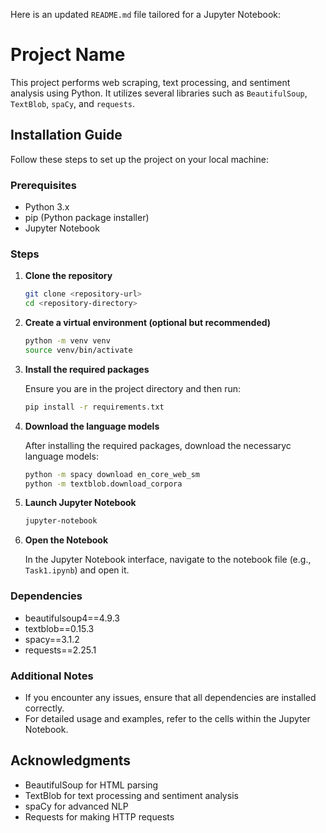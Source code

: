 Here is an updated `README.md` file tailored for a Jupyter Notebook:

# Project Name

This project performs web scraping, text processing, and sentiment analysis using Python. It utilizes several libraries such as `BeautifulSoup`, `TextBlob`, `spaCy`, and `requests`.

## Installation Guide

Follow these steps to set up the project on your local machine:

### Prerequisites

- Python 3.x
- pip (Python package installer)
- Jupyter Notebook

### Steps

1. **Clone the repository**

   ```bash
   git clone <repository-url>
   cd <repository-directory>
   ```

2. **Create a virtual environment (optional but recommended)**

   ```bash
   python -m venv venv
   source venv/bin/activate
   ```

3. **Install the required packages**

   Ensure you are in the project directory and then run:

   ```bash
   pip install -r requirements.txt
   ```

4. **Download the language models**

   After installing the required packages, download the necessaryc language models:

   ```bash
   python -m spacy download en_core_web_sm
   python -m textblob.download_corpora
   ```
   
   

5. **Launch Jupyter Notebook**

   ```bash
   jupyter-notebook
   ```

6. **Open the Notebook**

   In the Jupyter Notebook interface, navigate to the notebook file (e.g., `Task1.ipynb`) and open it.

### Dependencies

- beautifulsoup4==4.9.3
- textblob==0.15.3
- spacy==3.1.2
- requests==2.25.1

### Additional Notes

- If you encounter any issues, ensure that all dependencies are installed correctly.
- For detailed usage and examples, refer to the cells within the Jupyter Notebook.


## Acknowledgments

- BeautifulSoup for HTML parsing
- TextBlob for text processing and sentiment analysis
- spaCy for advanced NLP
- Requests for making HTTP requests


